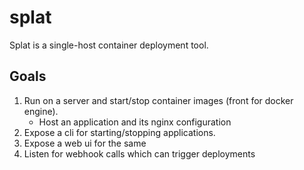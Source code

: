 # splat

Splat is a single-host container deployment tool.

## Goals

1. Run on a server and start/stop container images (front for docker engine).
   - Host an application and its nginx configuration
2. Expose a cli for starting/stopping applications.
3. Expose a web ui for the same
4. Listen for webhook calls which can trigger deployments
